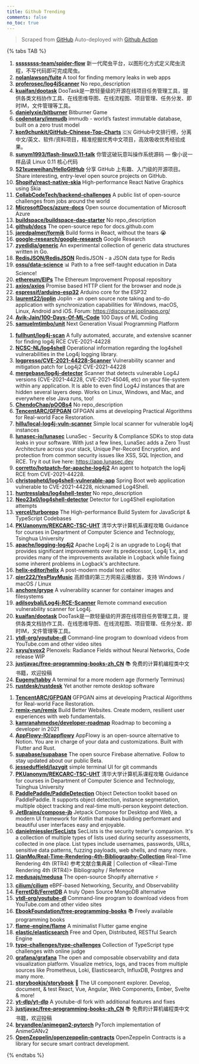 ```yaml
---
title: Github Trending
comments: false
no_toc: true
---
```


> Scraped from [GitHub](https://github.com/trending)
Auto-deployed with [Github Action](https://docs.github.com/en/actions)

{% tabs TAB %}
<!-- tab Daily -->
1. [**ssssssss-team/spider-flow**](https://github.com/ssssssss-team/spider-flow)
新一代爬虫平台，以图形化方式定义爬虫流程，不写代码即可完成爬虫。
2. [**nolanlawson/fuite**](https://github.com/nolanlawson/fuite)
A tool for finding memory leaks in web apps
3. [**proferosec/log4jScanner**](https://github.com/proferosec/log4jScanner)
No repo_description
4. [**kuaifan/dootask**](https://github.com/kuaifan/dootask)
DooTask是一款轻量级的开源在线项目任务管理工具，提供各类文档协作工具、在线思维导图、在线流程图、项目管理、任务分发、即时IM，文件管理等工具。
5. [**danielyxie/bitburner**](https://github.com/danielyxie/bitburner)
Bitburner Game
6. [**codenotary/immudb**](https://github.com/codenotary/immudb)
immudb - world’s fastest immutable database, built on a zero trust model
7. [**kon9chunkit/GitHub-Chinese-Top-Charts**](https://github.com/kon9chunkit/GitHub-Chinese-Top-Charts)
🇨🇳 GitHub中文排行榜，分离中文/英文、软件/资料项目，精准挖掘优秀中文项目，高效吸收优秀经验成果。
8. [**sunym1993/flash-linux0.11-talk**](https://github.com/sunym1993/flash-linux0.11-talk)
你管这破玩意叫操作系统源码 — 像小说一样品读 Linux 0.11 核心代码
9. [**521xueweihan/HelloGitHub**](https://github.com/521xueweihan/HelloGitHub)
分享 GitHub 上有趣、入门级的开源项目。Share interesting, entry-level open source projects on GitHub.
10. [**Shopify/react-native-skia**](https://github.com/Shopify/react-native-skia)
High-performance React Native Graphics using Skia
11. [**CollabCodeTech/backend-challenges**](https://github.com/CollabCodeTech/backend-challenges)
A public list of open-source challenges from jobs around the world
12. [**MicrosoftDocs/azure-docs**](https://github.com/MicrosoftDocs/azure-docs)
Open source documentation of Microsoft Azure
13. [**buildspace/buildspace-dao-starter**](https://github.com/buildspace/buildspace-dao-starter)
No repo_description
14. [**github/docs**](https://github.com/github/docs)
The open-source repo for docs.github.com
15. [**jaredpalmer/formik**](https://github.com/jaredpalmer/formik)
Build forms in React, without the tears 😭
16. [**google-research/google-research**](https://github.com/google-research/google-research)
Google Research
17. [**zyedidia/generic**](https://github.com/zyedidia/generic)
An experimental collection of generic data structures written in Go.
18. [**RedisJSON/RedisJSON**](https://github.com/RedisJSON/RedisJSON)
RedisJSON - a JSON data type for Redis
19. [**ossu/data-science**](https://github.com/ossu/data-science)
📊 Path to a free self-taught education in Data Science!
20. [**ethereum/EIPs**](https://github.com/ethereum/EIPs)
The Ethereum Improvement Proposal repository
21. [**axios/axios**](https://github.com/axios/axios)
Promise based HTTP client for the browser and node.js
22. [**espressif/arduino-esp32**](https://github.com/espressif/arduino-esp32)
Arduino core for the ESP32
23. [**laurent22/joplin**](https://github.com/laurent22/joplin)
Joplin - an open source note taking and to-do application with synchronization capabilities for Windows, macOS, Linux, Android and iOS. Forum: https://discourse.joplinapp.org/
24. [**Avik-Jain/100-Days-Of-ML-Code**](https://github.com/Avik-Jain/100-Days-Of-ML-Code)
100 Days of ML Coding
25. [**samuelmtimbo/unit**](https://github.com/samuelmtimbo/unit)
Next Generation Visual Programming Platform
<!-- endtab -->
<!-- tab Weekly -->
1. [**fullhunt/log4j-scan**](https://github.com/fullhunt/log4j-scan)
A fully automated, accurate, and extensive scanner for finding log4j RCE CVE-2021-44228
2. [**NCSC-NL/log4shell**](https://github.com/NCSC-NL/log4shell)
Operational information regarding the log4shell vulnerabilities in the Log4j logging library.
3. [**logpresso/CVE-2021-44228-Scanner**](https://github.com/logpresso/CVE-2021-44228-Scanner)
Vulnerability scanner and mitigation patch for Log4j2 CVE-2021-44228
4. [**mergebase/log4j-detector**](https://github.com/mergebase/log4j-detector)
Scanner that detects vulnerable Log4J versions (CVE-2021-44228, CVE-2021-45046, etc) on your file-system within any application. It is able to even find Log4J instances that are hidden several layers deep. Works on Linux, Windows, and Mac, and everywhere else Java runs, too!
5. [**ChendoChap/pOOBs4**](https://github.com/ChendoChap/pOOBs4)
No repo_description
6. [**TencentARC/GFPGAN**](https://github.com/TencentARC/GFPGAN)
GFPGAN aims at developing Practical Algorithms for Real-world Face Restoration.
7. [**hillu/local-log4j-vuln-scanner**](https://github.com/hillu/local-log4j-vuln-scanner)
Simple local scanner for vulnerable log4j instances
8. [**lunasec-io/lunasec**](https://github.com/lunasec-io/lunasec)
LunaSec - Security & Compliance SDKs to stop data leaks in your software. With just a few lines, LunaSec adds a Zero Trust Architecture across your stack, Unique Per-Record Encryption, and protection from common security issues like XSS, SQL Injection, and RCE. Try it out live here: https://app.lunasec.dev
9. [**corretto/hotpatch-for-apache-log4j2**](https://github.com/corretto/hotpatch-for-apache-log4j2)
An agent to hotpatch the log4j RCE from CVE-2021-44228.
10. [**christophetd/log4shell-vulnerable-app**](https://github.com/christophetd/log4shell-vulnerable-app)
Spring Boot web application vulnerable to CVE-2021-44228, nicknamed Log4Shell.
11. [**huntresslabs/log4shell-tester**](https://github.com/huntresslabs/log4shell-tester)
No repo_description
12. [**Neo23x0/log4shell-detector**](https://github.com/Neo23x0/log4shell-detector)
Detector for Log4Shell exploitation attempts
13. [**vercel/turborepo**](https://github.com/vercel/turborepo)
The High-performance Build System for JavaScript & TypeScript Codebases
14. [**PKUanonym/REKCARC-TSC-UHT**](https://github.com/PKUanonym/REKCARC-TSC-UHT)
清华大学计算机系课程攻略 Guidance for courses in Department of Computer Science and Technology, Tsinghua University
15. [**apache/logging-log4j2**](https://github.com/apache/logging-log4j2)
Apache Log4j 2 is an upgrade to Log4j that provides significant improvements over its predecessor, Log4j 1.x, and provides many of the improvements available in Logback while fixing some inherent problems in Logback's architecture.
16. [**helix-editor/helix**](https://github.com/helix-editor/helix)
A post-modern modal text editor.
17. [**qier222/YesPlayMusic**](https://github.com/qier222/YesPlayMusic)
高颜值的第三方网易云播放器，支持 Windows / macOS / Linux
18. [**anchore/grype**](https://github.com/anchore/grype)
A vulnerability scanner for container images and filesystems
19. [**adilsoybali/Log4j-RCE-Scanner**](https://github.com/adilsoybali/Log4j-RCE-Scanner)
Remote command execution vulnerability scanner for Log4j.
20. [**kuaifan/dootask**](https://github.com/kuaifan/dootask)
DooTask是一款轻量级的开源在线项目任务管理工具，提供各类文档协作工具、在线思维导图、在线流程图、项目管理、任务分发、即时IM，文件管理等工具。
21. [**ytdl-org/youtube-dl**](https://github.com/ytdl-org/youtube-dl)
Command-line program to download videos from YouTube.com and other video sites
22. [**sxyu/svox2**](https://github.com/sxyu/svox2)
Plenoxels: Radiance Fields without Neural Networks, Code release WIP
23. [**justjavac/free-programming-books-zh_CN**](https://github.com/justjavac/free-programming-books-zh_CN)
📚 免费的计算机编程类中文书籍，欢迎投稿
24. [**Eugeny/tabby**](https://github.com/Eugeny/tabby)
A terminal for a more modern age (formerly Terminus)
25. [**rustdesk/rustdesk**](https://github.com/rustdesk/rustdesk)
Yet another remote desktop software
<!-- endtab -->
<!-- tab Monthly -->
1. [**TencentARC/GFPGAN**](https://github.com/TencentARC/GFPGAN)
GFPGAN aims at developing Practical Algorithms for Real-world Face Restoration.
2. [**remix-run/remix**](https://github.com/remix-run/remix)
Build Better Websites. Create modern, resilient user experiences with web fundamentals.
3. [**kamranahmedse/developer-roadmap**](https://github.com/kamranahmedse/developer-roadmap)
Roadmap to becoming a developer in 2021
4. [**AppFlowy-IO/appflowy**](https://github.com/AppFlowy-IO/appflowy)
AppFlowy is an open-source alternative to Notion. You are in charge of your data and customizations. Built with Flutter and Rust.
5. [**supabase/supabase**](https://github.com/supabase/supabase)
The open source Firebase alternative. Follow to stay updated about our public Beta.
6. [**jesseduffield/lazygit**](https://github.com/jesseduffield/lazygit)
simple terminal UI for git commands
7. [**PKUanonym/REKCARC-TSC-UHT**](https://github.com/PKUanonym/REKCARC-TSC-UHT)
清华大学计算机系课程攻略 Guidance for courses in Department of Computer Science and Technology, Tsinghua University
8. [**PaddlePaddle/PaddleDetection**](https://github.com/PaddlePaddle/PaddleDetection)
Object Detection toolkit based on PaddlePaddle. It supports object detection, instance segmentation, multiple object tracking and real-time multi-person keypoint detection.
9. [**JetBrains/compose-jb**](https://github.com/JetBrains/compose-jb)
Jetpack Compose for Desktop and Web, a modern UI framework for Kotlin that makes building performant and beautiful user interfaces easy and enjoyable.
10. [**danielmiessler/SecLists**](https://github.com/danielmiessler/SecLists)
SecLists is the security tester's companion. It's a collection of multiple types of lists used during security assessments, collected in one place. List types include usernames, passwords, URLs, sensitive data patterns, fuzzing payloads, web shells, and many more.
11. [**QianMo/Real-Time-Rendering-4th-Bibliography-Collection**](https://github.com/QianMo/Real-Time-Rendering-4th-Bibliography-Collection)
Real-Time Rendering 4th (RTR4) 参考文献合集典藏 | Collection of <Real-Time Rendering 4th (RTR4)> Bibliography / Reference
12. [**medusajs/medusa**](https://github.com/medusajs/medusa)
The open-source Shopify alternative ⚡️
13. [**cilium/cilium**](https://github.com/cilium/cilium)
eBPF-based Networking, Security, and Observability
14. [**FerretDB/FerretDB**](https://github.com/FerretDB/FerretDB)
A truly Open Source MongoDB alternative
15. [**ytdl-org/youtube-dl**](https://github.com/ytdl-org/youtube-dl)
Command-line program to download videos from YouTube.com and other video sites
16. [**EbookFoundation/free-programming-books**](https://github.com/EbookFoundation/free-programming-books)
📚 Freely available programming books
17. [**flame-engine/flame**](https://github.com/flame-engine/flame)
A minimalist Flutter game engine
18. [**elastic/elasticsearch**](https://github.com/elastic/elasticsearch)
Free and Open, Distributed, RESTful Search Engine
19. [**type-challenges/type-challenges**](https://github.com/type-challenges/type-challenges)
Collection of TypeScript type challenges with online judge
20. [**grafana/grafana**](https://github.com/grafana/grafana)
The open and composable observability and data visualization platform. Visualize metrics, logs, and traces from multiple sources like Prometheus, Loki, Elasticsearch, InfluxDB, Postgres and many more.
21. [**storybookjs/storybook**](https://github.com/storybookjs/storybook)
📓 The UI component explorer. Develop, document, & test React, Vue, Angular, Web Components, Ember, Svelte & more!
22. [**yt-dlp/yt-dlp**](https://github.com/yt-dlp/yt-dlp)
A youtube-dl fork with additional features and fixes
23. [**justjavac/free-programming-books-zh_CN**](https://github.com/justjavac/free-programming-books-zh_CN)
📚 免费的计算机编程类中文书籍，欢迎投稿
24. [**bryandlee/animegan2-pytorch**](https://github.com/bryandlee/animegan2-pytorch)
PyTorch implementation of AnimeGANv2
25. [**OpenZeppelin/openzeppelin-contracts**](https://github.com/OpenZeppelin/openzeppelin-contracts)
OpenZeppelin Contracts is a library for secure smart contract development.
<!-- endtab -->
{% endtabs %}
